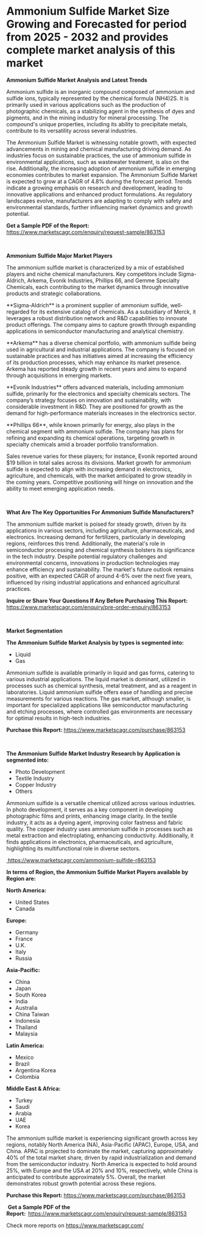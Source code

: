 <p><h1>Ammonium Sulfide Market Size Growing and Forecasted for period from 2025 - 2032 and provides complete market analysis of this market</h1></p><p><strong>Ammonium Sulfide Market Analysis and Latest Trends</strong></p>
<p><p>Ammonium sulfide is an inorganic compound composed of ammonium and sulfide ions, typically represented by the chemical formula (NH4)2S. It is primarily used in various applications such as the production of photographic chemicals, as a stabilizing agent in the synthesis of dyes and pigments, and in the mining industry for mineral processing. The compound's unique properties, including its ability to precipitate metals, contribute to its versatility across several industries.</p><p>The Ammonium Sulfide Market is witnessing notable growth, with expected advancements in mining and chemical manufacturing driving demand. As industries focus on sustainable practices, the use of ammonium sulfide in environmental applications, such as wastewater treatment, is also on the rise. Additionally, the increasing adoption of ammonium sulfide in emerging economies contributes to market expansion. The Ammonium Sulfide Market is expected to grow at a CAGR of 4.8% during the forecast period. Trends indicate a growing emphasis on research and development, leading to innovative applications and enhanced product formulations. As regulatory landscapes evolve, manufacturers are adapting to comply with safety and environmental standards, further influencing market dynamics and growth potential.</p></p>
<p><strong>Get a Sample PDF of the Report:&nbsp;</strong> <a href="https://www.marketscagr.com/enquiry/request-sample/863153?utm_campaign=2233&utm_medium=2&utm_source=Github&utm_content=ia&utm_term=30012025&utm_id=ammonium-sulfide">https://www.marketscagr.com/enquiry/request-sample/863153</a></p>
<p>&nbsp;</p>
<p><strong>Ammonium Sulfide Major Market Players</strong></p>
<p><p>The ammonium sulfide market is characterized by a mix of established players and niche chemical manufacturers. Key competitors include Sigma-Aldrich, Arkema, Evonik Industries, Phillips 66, and Gemme Specialty Chemicals, each contributing to the market dynamics through innovative products and strategic collaborations.</p><p>**Sigma-Aldrich** is a prominent supplier of ammonium sulfide, well-regarded for its extensive catalog of chemicals. As a subsidiary of Merck, it leverages a robust distribution network and R&D capabilities to innovate product offerings. The company aims to capture growth through expanding applications in semiconductor manufacturing and analytical chemistry.</p><p>**Arkema** has a diverse chemical portfolio, with ammonium sulfide being used in agricultural and industrial applications. The company is focused on sustainable practices and has initiatives aimed at increasing the efficiency of its production processes, which may enhance its market presence. Arkema has reported steady growth in recent years and aims to expand through acquisitions in emerging markets.</p><p>**Evonik Industries** offers advanced materials, including ammonium sulfide, primarily for the electronics and specialty chemicals sectors. The company’s strategy focuses on innovation and sustainability, with considerable investment in R&D. They are positioned for growth as the demand for high-performance materials increases in the electronics sector.</p><p>**Phillips 66**, while known primarily for energy, also plays in the chemical segment with ammonium sulfide. The company has plans for refining and expanding its chemical operations, targeting growth in specialty chemicals amid a broader portfolio transformation.</p><p>Sales revenue varies for these players; for instance, Evonik reported around $19 billion in total sales across its divisions. Market growth for ammonium sulfide is expected to align with increasing demand in electronics, agriculture, and chemicals, with the market anticipated to grow steadily in the coming years. Competitive positioning will hinge on innovation and the ability to meet emerging application needs.</p></p>
<p>&nbsp;</p>
<p><strong>What Are The Key Opportunities For Ammonium Sulfide Manufacturers?</strong></p>
<p><p>The ammonium sulfide market is poised for steady growth, driven by its applications in various sectors, including agriculture, pharmaceuticals, and electronics. Increasing demand for fertilizers, particularly in developing regions, reinforces this trend. Additionally, the material's role in semiconductor processing and chemical synthesis bolsters its significance in the tech industry. Despite potential regulatory challenges and environmental concerns, innovations in production technologies may enhance efficiency and sustainability. The market's future outlook remains positive, with an expected CAGR of around 4-6% over the next five years, influenced by rising industrial applications and enhanced agricultural practices.</p></p>
<p><strong>Inquire or Share Your Questions If Any Before Purchasing This Report:</strong> <a href="https://www.marketscagr.com/enquiry/pre-order-enquiry/863153?utm_campaign=2233&utm_medium=2&utm_source=Github&utm_content=ia&utm_term=30012025&utm_id=ammonium-sulfide">https://www.marketscagr.com/enquiry/pre-order-enquiry/863153</a></p>
<p>&nbsp;</p>
<p><strong>Market Segmentation</strong></p>
<p><strong>The Ammonium Sulfide Market Analysis by types is segmented into:</strong></p>
<p><ul><li>Liquid</li><li>Gas</li></ul></p>
<p><p>Ammonium sulfide is available primarily in liquid and gas forms, catering to various industrial applications. The liquid market is dominant, utilized in processes such as chemical synthesis, metal treatment, and as a reagent in laboratories. Liquid ammonium sulfide offers ease of handling and precise measurements for various reactions. The gas market, although smaller, is important for specialized applications like semiconductor manufacturing and etching processes, where controlled gas environments are necessary for optimal results in high-tech industries.</p></p>
<p><strong>Purchase this Report:&nbsp;</strong><a href="https://www.marketscagr.com/purchase/863153?utm_campaign=2233&utm_medium=2&utm_source=Github&utm_content=ia&utm_term=30012025&utm_id=ammonium-sulfide">https://www.marketscagr.com/purchase/863153</a></p>
<p>&nbsp;</p>
<p><strong>The Ammonium Sulfide Market Industry Research by Application is segmented into:</strong></p>
<p><ul><li>Photo Development</li><li>Textile Industry</li><li>Copper Industry</li><li>Others</li></ul></p>
<p><p>Ammonium sulfide is a versatile chemical utilized across various industries. In photo development, it serves as a key component in developing photographic films and prints, enhancing image clarity. In the textile industry, it acts as a dyeing agent, improving color fastness and fabric quality. The copper industry uses ammonium sulfide in processes such as metal extraction and electroplating, enhancing conductivity. Additionally, it finds applications in electronics, pharmaceuticals, and agriculture, highlighting its multifunctional role in diverse sectors.</p></p>
<p><a href="https://www.marketscagr.com/ammonium-sulfide-r863153?utm_campaign=2233&utm_medium=2&utm_source=Github&utm_content=ia&utm_term=30012025&utm_id=ammonium-sulfide">&nbsp;https://www.marketscagr.com/ammonium-sulfide-r863153</a></p>
<p><strong>In terms of Region, the Ammonium Sulfide Market Players available by Region are:</strong></p>
<p>
    <p> <strong> North America: </strong>
        <ul>
            <li>United States</li>
            <li>Canada</li>
        </ul>
        </p> 
    <p> <strong> Europe: </strong>
        <ul>
            <li>Germany</li>
            <li>France</li>
            <li>U.K.</li>
            <li>Italy</li>
            <li>Russia</li>
        </ul>
        </p> 
    <p> <strong> Asia-Pacific: </strong>
        <ul>
            <li>China</li>
            <li>Japan</li>
            <li>South Korea</li>
            <li>India</li>
            <li>Australia</li>
            <li>China Taiwan</li>
            <li>Indonesia</li>
            <li>Thailand</li>
            <li>Malaysia</li>
        </ul>
        </p> 
    <p> <strong> Latin America: </strong>
        <ul>
            <li>Mexico</li>
            <li>Brazil</li>
            <li>Argentina Korea</li>
            <li>Colombia</li>
        </ul>
        </p> 
    <p> <strong> Middle East & Africa: </strong>
        <ul>
            <li>Turkey</li>
            <li>Saudi</li>
            <li>Arabia</li>
            <li>UAE</li>
            <li>Korea</li>
        </ul>
    </p>
    </p>
<p><p>The ammonium sulfide market is experiencing significant growth across key regions, notably North America (NA), Asia-Pacific (APAC), Europe, USA, and China. APAC is projected to dominate the market, capturing approximately 40% of the total market share, driven by rapid industrialization and demand from the semiconductor industry. North America is expected to hold around 25%, with Europe and the USA at 20% and 10%, respectively, while China is anticipated to contribute approximately 5%. Overall, the market demonstrates robust growth potential across these regions.</p></p>
<p><strong>Purchase this Report: </strong><a href="https://www.marketscagr.com/purchase/863153?utm_campaign=2233&utm_medium=2&utm_source=Github&utm_content=ia&utm_term=30012025&utm_id=ammonium-sulfide">https://www.marketscagr.com/purchase/863153</a></p>
<p>&nbsp;<strong>Get a Sample PDF of the Report:&nbsp;&nbsp;</strong><a href="https://www.marketscagr.com/enquiry/request-sample/863153?utm_campaign=2233&utm_medium=2&utm_source=Github&utm_content=ia&utm_term=30012025&utm_id=ammonium-sulfide">https://www.marketscagr.com/enquiry/request-sample/863153</a></p>
<p><strong></strong></p>
<p>Check more reports on <a href="https://www.marketscagr.com/?utm_campaign=2233&utm_medium=2&utm_source=Github&utm_content=ia&utm_term=30012025&utm_id=ammonium-sulfide">https://www.marketscagr.com/</a></p>